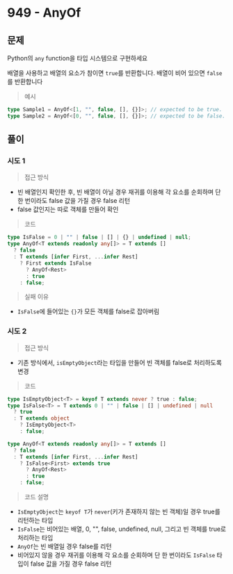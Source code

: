 # 949 - AnyOf

## 문제

Python의 `any` function을 타입 시스템으로 구현하세요

배열을 사용하고 배열의 요소가 참이면 `true`를 반환합니다. 배열이 비어 있으면 `false`를 반환합니다

> 예시

```ts
type Sample1 = AnyOf<[1, "", false, [], {}]>; // expected to be true.
type Sample2 = AnyOf<[0, "", false, [], {}]>; // expected to be false.
```

## 풀이

### 시도 1

> 접근 방식

- 빈 배열인지 확인한 후, 빈 배열이 아닐 경우 재귀를 이용해 각 요소를 순회하며 단 한 번이라도 false 값을 가질 경우 false 리턴
- false 값인지는 따로 객체를 만들어 확인

> 코드

```ts
type IsFalse = 0 | "" | false | [] | {} | undefined | null;
type AnyOf<T extends readonly any[]> = T extends []
  ? false
  : T extends [infer First, ...infer Rest]
    ? First extends IsFalse
      ? AnyOf<Rest>
      : true
    : false;
```

> 실패 이유

- `IsFalse`에 들어있는 `{}`가 모든 객체를 false로 잡아버림

### 시도 2

> 접근 방식

- 기존 방식에서, `isEmptyObject`라는 타입을 만들어 빈 객체를 false로 처리하도록 변경

> 코드

```ts
type IsEmptyObject<T> = keyof T extends never ? true : false;
type IsFalse<T> = T extends 0 | "" | false | [] | undefined | null
  ? true
  : T extends object
    ? IsEmptyObject<T>
    : false;

type AnyOf<T extends readonly any[]> = T extends []
  ? false
  : T extends [infer First, ...infer Rest]
    ? IsFalse<First> extends true
      ? AnyOf<Rest>
      : true
    : false;
```

> 코드 설명

- `IsEmptyObject`는 `keyof T`가 `never`(키가 존재하지 않는 빈 객체)일 경우 true를 리턴하는 타입
- `IsFalse`는 비어있는 배열, 0, "", false, undefined, null, 그리고 빈 객체를 true로 처리하는 타입
- `AnyOf`는 빈 배열일 경우 false를 리턴
- 비어있지 않을 경우 재귀를 이용해 각 요소를 순회하며 단 한 번이라도 `IsFalse` 타입이 false 값을 가질 경우 false 리턴
